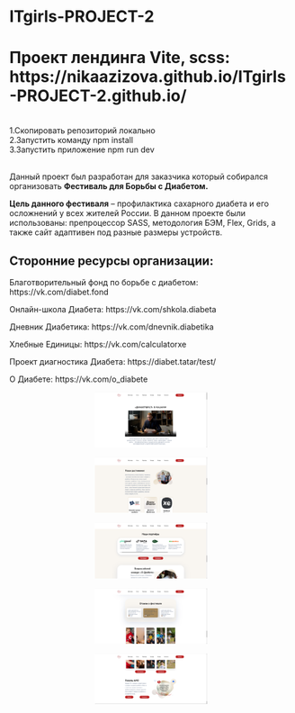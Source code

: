 # ITgirls-PROJECT-2

<h1>Проект лендинга Vite, scss:  https://nikaazizova.github.io/ITgirls-PROJECT-2.github.io/</h1>
<br>
<div> 
<div>1.Скопировать репозиторий локально</div>
<div>2.Запустить команду npm install</div>
<div>3.Запустить приложение npm run dev</div>
</div>
<br>
<p>Данный проект был разработан для заказчика который собирался организовать <strong>Фестиваль для Борьбы с Диабетом.</strong></p>
<p><strong>Цель данного фестиваля</strong> – профилактика сахарного диабета и его осложнений у всех жителей России. В данном проекте были использованы: препроцессор SASS, методология БЭМ, Flex, Grids, а также сайт адаптивен под разные размеры устройств.</p>

<h2>Сторонние ресурсы организации:</h2>
<p>Благотворительный фонд по борьбе с диабетом: https://vk.com/diabet.fond</p>
<p>Онлайн-школа Диабета: https://vk.com/shkola.diabeta</p>
<p>Дневник Диабетика: https://vk.com/dnevnik.diabetika</p>
<p>Хлебные Единицы: https://vk.com/calculatorxe</p>
<p>Проект диагностика Диабета: https://diabet.tatar/test/</p>
<p>О Диабете: https://vk.com/o_diabete</p>

<div>
<p align="center">
 <img width="200px" src="./assets/images/screenShots/imgOne.png" alt="photo one"/>
</p>
</div>

<div>
<p align="center">
 <img width="200px" src="./assets/images/screenShots/imgTwo.png" alt="photo two"/>
</p>
</div>

<div>
<p align="center">
 <img width="200px" src="./assets/images/screenShots/imgThree.png" alt="photo three"/>
</p>
</div>

<div>
<p align="center">
 <img width="200px" src="./assets/images/screenShots/imgFour.png" alt="photo four"/>
</p>
</div>
<div>
<p align="center">
 <img width="200px" src="./assets/images/screenShots/imgFive.png" alt="photo five"/>
</p>
</div>
